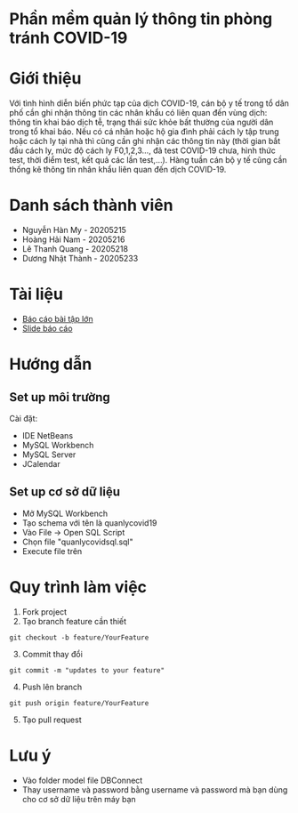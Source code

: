 # Phần mềm quản lý thông tin phòng tránh COVID-19
# Giới thiệu
Với tình hình diễn biến phức tạp của dịch COVID-19, cán bộ y tế trong tổ dân phố cần ghi nhận thông tin các nhân khẩu có liên quan đến vùng dịch: thông tin khai báo dịch tễ, trạng thái sức khỏe bất thường của người dân trong tổ khai báo. Nếu có cá nhân hoặc hộ gia đình phải cách ly tập trung hoặc cách ly tại nhà thì cũng cần ghi nhận các thông tin này (thời gian bắt đầu cách ly, mức độ cách ly F0,1,2,3…, đã test COVID-19 chưa, hình thức test, thời điểm test, kết quả các lần test,…). Hàng tuần cán bộ y tế cũng cần thống kê thông tin nhân khẩu liên quan đến dịch COVID-19.

# Danh sách thành viên
- Nguyễn Hàn My - 20205215
- Hoàng Hải Nam - 20205216
- Lê Thanh Quang - 20205218
- Dương Nhật Thành - 20205233

# Tài liệu
- [Báo cáo bài tập lớn](https://docs.google.com/document/d/1frgwEIa2ZMpp426keH1myk78rqlQ1YRgFslR3MXPqeQ/edit?usp=sharing)
- [Slide báo cáo](https://docs.google.com/presentation/d/1lsMfM0uV95WRiQZvff8CmErXaT56-kcOVI1kctAj6ys/edit?usp=sharing)

# Hướng dẫn
## Set up môi trường
Cài đặt:
- IDE NetBeans
- MySQL Workbench
- MySQL Server
- JCalendar

## Set up cơ sở dữ liệu
- Mở MySQL Workbench
- Tạo schema với tên là quanlycovid19
- Vào File -> Open SQL Script
- Chọn file "quanlycovidsql.sql"
- Execute file trên

# Quy trình làm việc
1. Fork project
2. Tạo branch feature cần thiết
```
git checkout -b feature/YourFeature
```
3. Commit thay đổi
```
git commit -m "updates to your feature"
```
4. Push lên branch
```
git push origin feature/YourFeature
```
5. Tạo pull request

# Lưu ý
- Vào folder model file DBConnect
- Thay username và password bằng username và password mà bạn dùng cho cơ sở dữ liệu trên máy bạn

